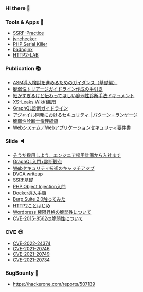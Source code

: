### Hi there 👋

### Tools & Apps :wrench:

* [SSRF-Practice](https://github.com/wild0ni0n/ssrf-practice)
* [jvnchecker](https://github.com/wild0ni0n/jvnchecker)
* [PHP Serial Killer](https://github.com/wild0ni0n/php-serial-killer)
* [badnginx](https://github.com/wild0ni0n/badnginx)
* [HTTP2-LAB](https://github.com/SecureSkyTechnology/http2-lab)

### Publication :books:
* [ASM導入検討を進めるためのガイダンス（基礎編）](https://webapppentestguidelines.github.io/ASMGuidance/)
* [脆弱性トリアージガイドライン作成の手引き](https://webapppentestguidelines.github.io/TriageGuidelines/)
* [細かすぎるけど伝わってほしい脆弱性診断手法ドキュメント](https://webapppentestguidelines.github.io/newtechtestdoc/)
* [XS-Leaks Wiki(翻訳)](https://webapppentestguidelines.github.io/xs-leaks/)
* [GraphQL診断ガイドライン](https://github.com/WebAppPentestGuidelines/graphQLGuideLine)
* [アジャイル開発におけるセキュリティ | パターン・ランゲージ](https://github.com/OWASP/www-chapter-japan/blob/master/skillmap_project/Security%20in%20Agile%20Software%20Development.md)
* [脆弱性診断士倫理綱領](https://github.com/OWASP/www-chapter-japan/blob/master/skillmap_project/code_of_ethics.md)
* [Webシステム／Webアプリケーションセキュリティ要件書](https://github.com/OWASP/www-chapter-japan/tree/master/secreq)

### Slide :speaker:

* [そうだ採用しよう。エンジニア採用計画から入社まで](https://www.docswell.com/s/wild0ni0n/57R4MW-2024-12-11-161402)
* [GraphQL入門+診断観点](https://www.docswell.com/s/wild0ni0n/ZRX2LW-2023-05-08-115812)
* [Webセキュリティ技術のキャッチアップ](https://speakerdeck.com/sst/websekiyuriteiji-shu-falsekiyatutiatupu)
* [DVGA writeup](https://www.docswell.com/s/wild0ni0n/KW1WJG-2023-05-08-115736)
* [SSRF基礎](https://www.docswell.com/s/wild0ni0n/5DENY9-2023-05-08-115632)
* [PHP Object Injection入門](https://www.docswell.com/s/wild0ni0n/ZXYEM2-2023-05-08-115527)
* [Docker導入手順](https://www.docswell.com/s/wild0ni0n/ZP92VG-2023-05-08-114835)
* [Burp Suite 2.0触ってみた](https://www.docswell.com/s/wild0ni0n/KLL17Q-2023-05-08-114749)
* [HTTP2ことはじめ](https://speakerdeck.com/sst/http2kotohazime)
* [Wordpress 権限昇格の脆弱性について](https://www.docswell.com/s/wild0ni0n/598VEW-2023-05-08-114645)
* [CVE-2015-8562の脆弱性について](https://www.docswell.com/s/wild0ni0n/ZGX19L-2023-05-08-114224)

### CVE :sunglasses:

* [CVE-2022-24374](https://jvndb.jvn.jp/ja/contents/2022/JVNDB-2022-000014.html)
* [CVE-2021-20746](https://jvndb.jvn.jp/ja/contents/2021/JVNDB-2021-000056.html)
* [CVE-2021-20749](https://jvndb.jvn.jp/ja/contents/2021/JVNDB-2021-000055.html)
* [CVE-2021-20734](https://jvndb.jvn.jp/ja/contents/2021/JVNDB-2021-000047.html)

### BugBounty :bug: 
* https://hackerone.com/reports/507139

<!--
**wild0ni0n/wild0ni0n** is a ✨ _special_ ✨ repository because its `README.md` (this file) appears on your GitHub profile.

Here are some ideas to get you started:

- 🔭 I’m currently working on ...
- 🌱 I’m currently learning ...
- 👯 I’m looking to collaborate on ...
- 🤔 I’m looking for help with ...
- 💬 Ask me about ...
- 📫 How to reach me: ...
- 😄 Pronouns: ...
- ⚡ Fun fact: ...
-->
